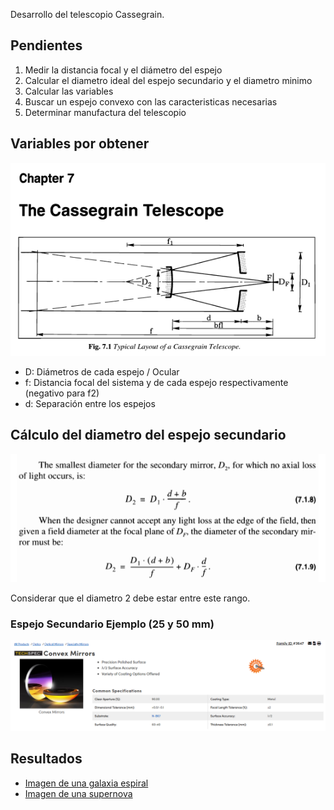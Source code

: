 
Desarrollo del telescopio Cassegrain.

## Pendientes
1. Medir la distancia focal y el diámetro del espejo
2. Calcular el diametro ideal del espejo secundario y el diametro minimo
3. Calcular las variables
4. Buscar un espejo convexo con las caracteristicas necesarias
5. Determinar manufactura del telescopio

## Variables por obtener
![Texto alternativo](https://github.com/JesusPVidal/Cassegrain-Telescope/blob/main/Imagen%20Principal.png?raw=true)
- D: Diámetros de cada espejo / Ocular
- f: Distancia focal del sistema y de cada espejo respectivamente (negativo para f2)
- d: Separación entre los espejos

## Cálculo del diametro del espejo secundario
![Texto alternativo](https://github.com/JesusPVidal/Cassegrain-Telescope/blob/main/Diametros2.png?raw=true)

Considerar que el diametro 2 debe estar entre este rango.

### Espejo Secundario Ejemplo (25 y 50 mm)

![Texto alternativo](https://github.com/JesusPVidal/Cassegrain-Telescope/blob/main/EjemploConvexo.png?raw=true)

## Resultados
- [Imagen de una galaxia espiral](https://example.com/galaxy_spiral.jpg)
- [Imagen de una supernova](https://example.com/supernova.jpg)
